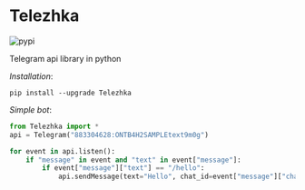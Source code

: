 # Telezhka
![pypi](https://badge.fury.io/py/Telezhka.svg)

Telegram api library in python

*Installation*:

`pip install --upgrade Telezhka`

*Simple bot*:
```python
from Telezhka import *
api = Telegram("883304628:ONTB4H2SAMPLEtext9m0g")

for event in api.listen():
	if "message" in event and "text" in event["message"]:
		if event["message"]["text"] == "/hello":
			api.sendMessage(text="Hello", chat_id=event["message"]["chat"]["id"])
```

